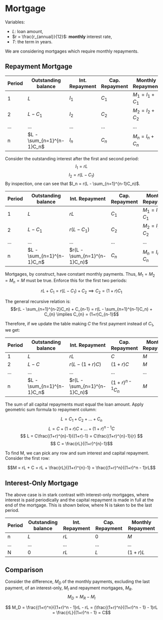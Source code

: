 # Mortgage
Variables:
- $L$: loan amount,
- $r = \frac{r_{annual}}{12}$: **monthly** interest rate,
- $T$: the term in years.

We are considering mortgages which require monthly repayments. 

## Repayment Mortgage

| Period | Outstanding balance       | Int. Repayment | Cap. Repayment | Monthly Repayment |
|--------|---------------------------|----------------|----------------|-------------------|
| 1      | $L$                       | $I_1$          | $C_1$          | $M_1=I_1+C_1$     | 
| 2      | $L - C_1$                 | $I_2$          | $C_2$          | $M_2=I_2+C_2$     |
| ...    | ...                       | ...            | ...            | ...               |
| n      | $L - \sum_{n=1}^{n-1}C_n$ | $I_n$          | $C_n$          | $M_n=I_n+C_n$     |

Consider the outstanding interest after the first and second period:
$$I_1 = rL$$ 
$$I_2 = r(L - C_1)$$
By inspection, one can see that $I_n = r(L - \sum_{n=1}^{n-1}C_n)$.

| Period | Outstanding balance       | Int. Repayment               | Cap. Repayment | Monthly Repayment |
|--------|---------------------------|------------------------------|----------------|-------------------|
| 1      | $L$                       | $rL$                         | $C_1$          | $M_1=I_1+C_1$     | 
| 2      | $L - C_1$                 | $r(L - C_1)$                 | $C_2$          | $M_2=I_2+C_2$     |
| ...    | ...                       | ...                          | ...            | ...               |
| n      | $L - \sum_{n=1}^{n-1}C_n$ | $r(L - \sum_{n=1}^{n-1}C_n)$ | $C_n$          | $M_n=I_n+C_n$     |

Mortgages, by construct, have constant monthly payments. Thus, $M_1=M_2=M_n=M$ must be true. Enforce this for the first two periods:


$$rL + C_1 = r(L - C_1) + C_2 \implies C_2 = (1+r)C_1$$

The general recursive relation is:
$$r(L - \sum_{n=1}^{n-2}C_n) + C_{n-1} = r(L - \sum_{n=1}^{n-1}C_n) + C_{n} \implies C_{n} = (1+r)C_{n-1}$$

Therefore, if we update the table making $C$ the first payment instead of $C_1$, we get:

| Period | Outstanding balance       | Int. Repayment               | Cap. Repayment   | Monthly Repayment |
|--------|---------------------------|------------------------------|------------------|-------------------|
| 1      | $L$                       | $rL$                         | $C$              | $M$               | 
| 2      | $L - C$                   | $r(L - (1+r)C)$              | $(1+r)C$         | $M$               |
| ...    | ...                       | ...                          | ...              | ...               |
| n      | $L - \sum_{n=1}^{n-1}C_n$ | $r(L - \sum_{n=1}^{n-1}C_n)$ | $(1+r)^{n-1}C_n$ | $M$               |

The sum of all capital repayments must equal the loan amount. Apply geometric sum formula to repayment column: 

$$ L = C_1+C_2+...+C_n $$
$$ L = C+(1+r)C+...+(1+r)^{n-1}C $$
$$ L = C\frac{(1+r)^{n}-1}{(1+r)-1} = C\frac{(1+r)^{n}-1}{r} $$
$$ C = \frac{rL}{(1+r)^{n}-1}$$

To find M, we can pick any row and sum interest and capital repayment. Consider the first row:

$$M = rL + C = rL + \frac{rL}{(1+r)^{n}-1} = \frac{(1+r)^n}{(1+r)^n - 1}rL$$

## Interest-Only Mortgage
The above case is in stark contrast with interest-only mortgages, where interest is paid periodically and the capital 
repayment is made in full at the end of the mortgage. This is shown below, where N is taken to be the last period.

| Period | Outstanding balance | Int. Repayment | Cap. Repayment | Monthly Repayment |
|--------|---------------------|----------------|----------------|-------------------|
| n      | $L$                 | $rL$           | 0              | $M$               | 
| ...    | ...                 | ...            | ...            | ...               |
| N      | 0                   | $rL$           | $L$            | $(1 + r)L$        |


## Comparison

Consider the difference, $M_D$ of the monthly payments, excluding the last payment, of an interest-only, $M_I$ and repayment mortgages, $M_R$.
$$ M_D = M_R - M_I $$

$$ M_D = \frac{(1+r)^n}{(1+r)^n - 1}rL - rL = (\frac{(1+r)^n}{(1+r)^n - 1} - 1)rL = \frac{rL}{(1+r)^n - 1} = C$$

